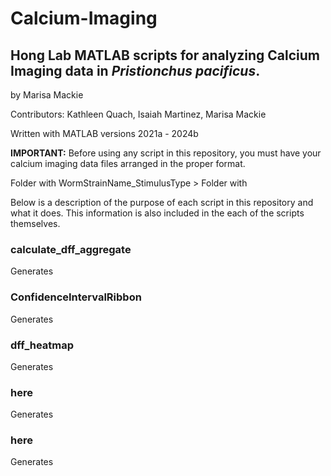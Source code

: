 # Calcium-Imaging
## Hong Lab MATLAB scripts for analyzing Calcium Imaging data in _Pristionchus pacificus_.
by Marisa Mackie

Contributors: Kathleen Quach, Isaiah Martinez, Marisa Mackie

Written with MATLAB versions 2021a - 2024b


**IMPORTANT:** Before using any script in this repository, you must have your calcium imaging data files arranged in the proper format.

Folder with WormStrainName_StimulusType >
     Folder with


Below is a description of the purpose of each script in this repository and what it does. This information is also included in the each of the scripts themselves.

  ### calculate_dff_aggregate
  Generates 

  ### ConfidenceIntervalRibbon
  Generates 

  ### dff_heatmap
  Generates 

  ### here
  Generates 

  ### here
  Generates 

